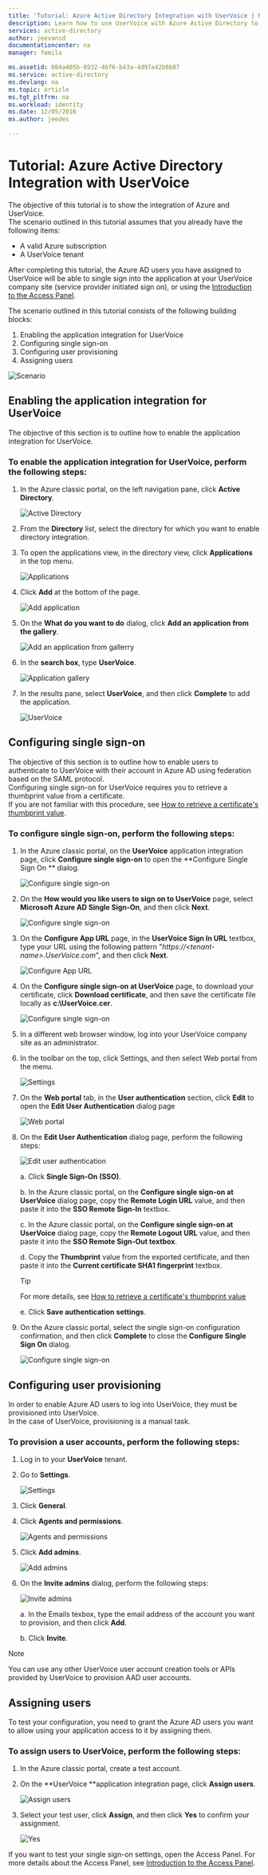 ```yaml
---
title: 'Tutorial: Azure Active Directory Integration with UserVoice | Microsoft Docs'
description: Learn how to use UserVoice with Azure Active Directory to enable single sign-on, automated provisioning, and more!.
services: active-directory
author: jeevansd
documentationcenter: na
manager: femila

ms.assetid: 684a405b-8932-46f6-b43a-4d97a42b6b87
ms.service: active-directory
ms.devlang: na
ms.topic: article
ms.tgt_pltfrm: na
ms.workload: identity
ms.date: 12/05/2016
ms.author: jeedes

---
```

# Tutorial: Azure Active Directory Integration with UserVoice
The objective of this tutorial is to show the integration of Azure and UserVoice.  
The scenario outlined in this tutorial assumes that you already have the following items:

* A valid Azure subscription
* A UserVoice tenant

After completing this tutorial, the Azure AD users you have assigned to UserVoice will be able to single sign into the application at your UserVoice company site (service provider initiated sign on), or using the [Introduction to the Access Panel](active-directory-saas-access-panel-introduction.md).

The scenario outlined in this tutorial consists of the following building blocks:

1. Enabling the application integration for UserVoice
2. Configuring single sign-on
3. Configuring user provisioning
4. Assigning users

![Scenario](./media/active-directory-saas-uservoice-tutorial/IC777514.png "Scenario")

## Enabling the application integration for UserVoice
The objective of this section is to outline how to enable the application integration for UserVoice.

### To enable the application integration for UserVoice, perform the following steps:
1. In the Azure classic portal, on the left navigation pane, click **Active Directory**.
   
    ![Active Directory](./media/active-directory-saas-uservoice-tutorial/IC700993.png "Active Directory")

2. From the **Directory** list, select the directory for which you want to enable directory integration.

3. To open the applications view, in the directory view, click **Applications** in the top menu.
   
    ![Applications](./media/active-directory-saas-uservoice-tutorial/IC700994.png "Applications")

4. Click **Add** at the bottom of the page.
   
    ![Add application](./media/active-directory-saas-uservoice-tutorial/IC749321.png "Add application")

5. On the **What do you want to do** dialog, click **Add an application from the gallery**.
   
    ![Add an application from gallerry](./media/active-directory-saas-uservoice-tutorial/IC749322.png "Add an application from gallerry")

6. In the **search box**, type **UserVoice**.
   
    ![Application gallery](./media/active-directory-saas-uservoice-tutorial/IC777513.png "Application gallery")

7. In the results pane, select **UserVoice**, and then click **Complete** to add the application.
   
    ![UserVoice](./media/active-directory-saas-uservoice-tutorial/IC777810.png "UserVoice")

## Configuring single sign-on
The objective of this section is to outline how to enable users to authenticate to UserVoice with their account in Azure AD using federation based on the SAML protocol.  
Configuring single sign-on for UserVoice requires you to retrieve a thumbprint value from a certificate.  
If you are not familiar with this procedure, see [How to retrieve a certificate's thumbprint value](http://youtu.be/YKQF266SAxI).

### To configure single sign-on, perform the following steps:
1. In the Azure classic portal, on the **UserVoice** application integration page, click **Configure single sign-on** to open the **Configure Single Sign On ** dialog.
   
    ![Configure single sign-on](./media/active-directory-saas-uservoice-tutorial/IC777515.png "Configure single sign-on")

2. On the **How would you like users to sign on to UserVoice** page, select **Microsoft Azure AD Single Sign-On**, and then click **Next**.
   
    ![Configure single sign-on](./media/active-directory-saas-uservoice-tutorial/IC777516.png "Configure single sign-on")

3. On the **Configure App URL** page, in the **UserVoice Sign In URL** textbox, type your URL using the following pattern "*https://\<tenant-name\>.UserVoice.com*", and then click **Next**.
   
    ![Configure App URL](./media/active-directory-saas-uservoice-tutorial/IC777517.png "Configure App URL")

4. On the **Configure single sign-on at UserVoice** page, to download your certificate, click **Download certificate**, and then save the certificate file locally as **c:\\UserVoice.cer**.
   
    ![Configure single sign-on](./media/active-directory-saas-uservoice-tutorial/IC777518.png "Configure single sign-on")

5. In a different web browser window, log into your UserVoice company site as an administrator.

6. In the toolbar on the top, click Settings, and then select Web portal from the menu.
   
    ![Settings](./media/active-directory-saas-uservoice-tutorial/IC777519.png "Settings")

7. On the **Web portal** tab, in the **User authentication** section, click **Edit** to open the **Edit User Authentication** dialog page
   
    ![Web portal](./media/active-directory-saas-uservoice-tutorial/IC777520.png "Web portal")

8. On the **Edit User Authentication** dialog page, perform the following steps:
   
    ![Edit user authentication](./media/active-directory-saas-uservoice-tutorial/IC777521.png "Edit user authentication")
   
    a. Click **Single Sign-On (SSO)**.
 
    b. In the Azure classic portal, on the **Configure single sign-on at UserVoice** dialog page, copy the **Remote Login URL** value, and then paste it into the **SSO Remote Sign-In** textbox.

    c. In the Azure classic portal, on the **Configure single sign-on at UserVoice** dialog page, copy the **Remote Logout URL** value, and then paste it into the **SSO Remote Sign-Out textbox**.
 
    d. Copy the **Thumbprint** value from the exported certificate, and then paste it into the **Current certificate SHA1 fingerprint** textbox.  
      
    > [!TIP]
    > For more details, see [How to retrieve a certificate's thumbprint value](http://youtu.be/YKQF266SAxI)
    > 
    > 
  
    e. Click **Save authentication settings**.

9. On the Azure classic portal, select the single sign-on configuration confirmation, and then click **Complete** to close the **Configure Single Sign On** dialog.
   
    ![Configure single sign-on](./media/active-directory-saas-uservoice-tutorial/IC777522.png "Configure single sign-on")

## Configuring user provisioning
In order to enable Azure AD users to log into UserVoice, they must be provisioned into UserVoice.  
In the case of UserVoice, provisioning is a manual task.

### To provision a user accounts, perform the following steps:
1. Log in to your **UserVoice** tenant.

2. Go to **Settings**.
   
    ![Settings](./media/active-directory-saas-uservoice-tutorial/IC777811.png "Settings")

3. Click **General**.

4. Click **Agents and permissions**.
   
    ![Agents and permissions](./media/active-directory-saas-uservoice-tutorial/IC777812.png "Agents and permissions")

5. Click **Add admins**.
   
    ![Add admins](./media/active-directory-saas-uservoice-tutorial/IC777813.png "Add admins")

6. On the **Invite admins** dialog, perform the following steps:
   
    ![Invite admins](./media/active-directory-saas-uservoice-tutorial/IC777814.png "Invite admins")
   
    a. In the Emails texbox, type the email address of the account you want to provision, and then click **Add**.
   
    b. Click **Invite**.

> [!NOTE]
> You can use any other UserVoice user account creation tools or APIs provided by UserVoice to provision AAD user accounts.
> 
> 

## Assigning users
To test your configuration, you need to grant the Azure AD users you want to allow using your application access to it by assigning them.

### To assign users to UserVoice, perform the following steps:
1. In the Azure classic portal, create a test account.
2. On the **UserVoice **application integration page, click **Assign users**.
   
    ![Assign users](./media/active-directory-saas-uservoice-tutorial/IC777523.png "Assign users")

3. Select your test user, click **Assign**, and then click **Yes** to confirm your assignment.
   
    ![Yes](./media/active-directory-saas-uservoice-tutorial/IC767830.png "Yes")

If you want to test your single sign-on settings, open the Access Panel. For more details about the Access Panel, see [Introduction to the Access Panel](active-directory-saas-access-panel-introduction.md).

